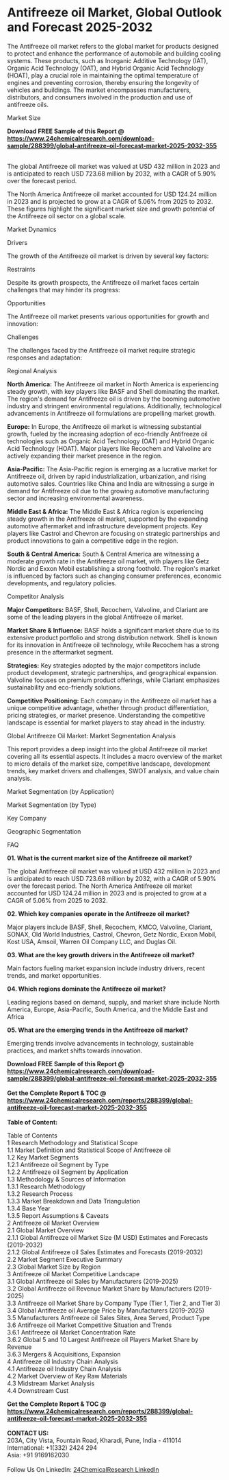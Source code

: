 <h1>Antifreeze oil Market, Global Outlook and Forecast 2025-2032</h1><p>The Antifreeze oil market refers to the global market for products designed to protect and enhance the performance of automobile and building cooling systems. These products, such as Inorganic Additive Technology (IAT), Organic Acid Technology (OAT), and Hybrid Organic Acid Technology (HOAT), play a crucial role in maintaining the optimal temperature of engines and preventing corrosion, thereby ensuring the longevity of vehicles and buildings. The market encompasses manufacturers, distributors, and consumers involved in the production and use of antifreeze oils.</p><p>
Market Size</p><p>
</p><div><b>Download FREE Sample of this Report @ 
            <a href="https://www.24chemicalresearch.com/download-sample/288399/global-antifreeze-oil-forecast-market-2025-2032-355">
            https://www.24chemicalresearch.com/download-sample/288399/global-antifreeze-oil-forecast-market-2025-2032-355</a></b></div><br><p>The global Antifreeze oil market was valued at USD 432 million in 2023 and is anticipated to reach USD 723.68 million by 2032, with a CAGR of 5.90% over the forecast period.</p><p>
</p><p>The North America Antifreeze oil market accounted for USD 124.24 million in 2023 and is projected to grow at a CAGR of 5.06% from 2025 to 2032. These figures highlight the significant market size and growth potential of the Antifreeze oil sector on a global scale.</p><p>
Market Dynamics</p><p>
Drivers</p><p>
</p><p>The growth of the Antifreeze oil market is driven by several key factors:</p><p>
</p><p>
</p><p></p><p>
Restraints</p><p>
</p><p>Despite its growth prospects, the Antifreeze oil market faces certain challenges that may hinder its progress:</p><p>
</p><p>
</p><p></p><p>
Opportunities</p><p>
</p><p>The Antifreeze oil market presents various opportunities for growth and innovation:</p><p>
</p><p>
</p><p></p><p>
Challenges</p><p>
</p><p>The challenges faced by the Antifreeze oil market require strategic responses and adaptation:</p><p>
</p><p>
Regional Analysis</p><p>
</p><p><strong>North America:</strong> The Antifreeze oil market in North America is experiencing steady growth, with key players like BASF and Shell dominating the market. The region's demand for Antifreeze oil is driven by the booming automotive industry and stringent environmental regulations. Additionally, technological advancements in Antifreeze oil formulations are propelling market growth.</p><p>
</p><p><strong>Europe:</strong> In Europe, the Antifreeze oil market is witnessing substantial growth, fueled by the increasing adoption of eco-friendly Antifreeze oil technologies such as Organic Acid Technology (OAT) and Hybrid Organic Acid Technology (HOAT). Major players like Recochem and Valvoline are actively expanding their market presence in the region.</p><p>
</p><p><strong>Asia-Pacific:</strong> The Asia-Pacific region is emerging as a lucrative market for Antifreeze oil, driven by rapid industrialization, urbanization, and rising automotive sales. Countries like China and India are witnessing a surge in demand for Antifreeze oil due to the growing automotive manufacturing sector and increasing environmental awareness.</p><p>
</p><p><strong>Middle East &amp; Africa:</strong> The Middle East &amp; Africa region is experiencing steady growth in the Antifreeze oil market, supported by the expanding automotive aftermarket and infrastructure development projects. Key players like Castrol and Chevron are focusing on strategic partnerships and product innovations to gain a competitive edge in the region.</p><p>
</p><p><strong>South &amp; Central America:</strong> South &amp; Central America are witnessing a moderate growth rate in the Antifreeze oil market, with players like Getz Nordic and Exxon Mobil establishing a strong foothold. The region's market is influenced by factors such as changing consumer preferences, economic developments, and regulatory policies.</p><p>
Competitor Analysis</p><p>
</p><p><strong>Major Competitors:</strong> BASF, Shell, Recochem, Valvoline, and Clariant are some of the leading players in the global Antifreeze oil market.</p><p>
</p><p><strong>Market Share &amp; Influence:</strong> BASF holds a significant market share due to its extensive product portfolio and strong distribution network. Shell is known for its innovation in Antifreeze oil technology, while Recochem has a strong presence in the aftermarket segment.</p><p>
</p><p><strong>Strategies:</strong> Key strategies adopted by the major competitors include product development, strategic partnerships, and geographical expansion. Valvoline focuses on premium product offerings, while Clariant emphasizes sustainability and eco-friendly solutions.</p><p>
</p><p><strong>Competitive Positioning:</strong> Each company in the Antifreeze oil market has a unique competitive advantage, whether through product differentiation, pricing strategies, or market presence. Understanding the competitive landscape is essential for market players to stay ahead in the industry.</p><p>
Global Antifreeze Oil Market: Market Segmentation Analysis</p><p>
</p><p>This report provides a deep insight into the global Antifreeze oil market covering all its essential aspects. It includes a macro overview of the market to micro details of the market size, competitive landscape, development trends, key market drivers and challenges, SWOT analysis, and value chain analysis.</p><p>
Market Segmentation (by Application)</p><p>
</p><p>
Market Segmentation (by Type)</p><p>
</p><p>
Key Company</p><p>
</p><p>
Geographic Segmentation</p><p>
</p><p>
FAQ</p><p>
<strong>01. What is the current market size of the Antifreeze oil market?</strong></p><p>

</p><p>The global Antifreeze oil market was valued at USD 432 million in 2023 and is anticipated to reach USD 723.68 million by 2032, with a CAGR of 5.90% over the forecast period. The North America Antifreeze oil market accounted for USD 124.24 million in 2023 and is projected to grow at a CAGR of 5.06% from 2025 to 2032.</p><p>
<strong>02. Which key companies operate in the Antifreeze oil market?</strong></p><p>

</p><p>Major players include BASF, Shell, Recochem, KMCO, Valvoline, Clariant, SONAX, Old World Industries, Castrol, Chevron, Getz Nordic, Exxon Mobil, Kost USA, Amsoil, Warren Oil Company LLC, and Duglas Oil.</p><p>
<strong>03. What are the key growth drivers in the Antifreeze oil market?</strong></p><p>

</p><p>Main factors fueling market expansion include industry drivers, recent trends, and market opportunities.</p><p>
<strong>04. Which regions dominate the Antifreeze oil market?</strong></p><p>

</p><p>Leading regions based on demand, supply, and market share include North America, Europe, Asia-Pacific, South America, and the Middle East and Africa</p><p>
<strong>05. What are the emerging trends in the Antifreeze oil market?</strong></p><p>
Emerging trends involve advancements in technology, sustainable practices, and market shifts towards innovation.
</p><div><b>Download FREE Sample of this Report @ 
            <a href="https://www.24chemicalresearch.com/download-sample/288399/global-antifreeze-oil-forecast-market-2025-2032-355">
            https://www.24chemicalresearch.com/download-sample/288399/global-antifreeze-oil-forecast-market-2025-2032-355</a></b></div><br><div><b>Get the Complete Report & TOC @ 
            <a href="https://www.24chemicalresearch.com/reports/288399/global-antifreeze-oil-forecast-market-2025-2032-355">
            https://www.24chemicalresearch.com/reports/288399/global-antifreeze-oil-forecast-market-2025-2032-355</a></b></div><br>
            <b>Table of Content:</b><p>Table of Contents<br />
1 Research Methodology and Statistical Scope<br />
1.1 Market Definition and Statistical Scope of Antifreeze oil<br />
1.2 Key Market Segments<br />
1.2.1 Antifreeze oil Segment by Type<br />
1.2.2 Antifreeze oil Segment by Application<br />
1.3 Methodology & Sources of Information<br />
1.3.1 Research Methodology<br />
1.3.2 Research Process<br />
1.3.3 Market Breakdown and Data Triangulation<br />
1.3.4 Base Year<br />
1.3.5 Report Assumptions & Caveats<br />
2 Antifreeze oil Market Overview<br />
2.1 Global Market Overview<br />
2.1.1 Global Antifreeze oil Market Size (M USD) Estimates and Forecasts (2019-2032)<br />
2.1.2 Global Antifreeze oil Sales Estimates and Forecasts (2019-2032)<br />
2.2 Market Segment Executive Summary<br />
2.3 Global Market Size by Region<br />
3 Antifreeze oil Market Competitive Landscape<br />
3.1 Global Antifreeze oil Sales by Manufacturers (2019-2025)<br />
3.2 Global Antifreeze oil Revenue Market Share by Manufacturers (2019-2025)<br />
3.3 Antifreeze oil Market Share by Company Type (Tier 1, Tier 2, and Tier 3)<br />
3.4 Global Antifreeze oil Average Price by Manufacturers (2019-2025)<br />
3.5 Manufacturers Antifreeze oil Sales Sites, Area Served, Product Type<br />
3.6 Antifreeze oil Market Competitive Situation and Trends<br />
3.6.1 Antifreeze oil Market Concentration Rate<br />
3.6.2 Global 5 and 10 Largest Antifreeze oil Players Market Share by Revenue<br />
3.6.3 Mergers & Acquisitions, Expansion<br />
4 Antifreeze oil Industry Chain Analysis<br />
4.1 Antifreeze oil Industry Chain Analysis<br />
4.2 Market Overview of Key Raw Materials<br />
4.3 Midstream Market Analysis<br />
4.4 Downstream Cust</p><div><b>Get the Complete Report & TOC @ 
            <a href="https://www.24chemicalresearch.com/reports/288399/global-antifreeze-oil-forecast-market-2025-2032-355">
            https://www.24chemicalresearch.com/reports/288399/global-antifreeze-oil-forecast-market-2025-2032-355</a></b></div><br><b>CONTACT US:</b><br>
            203A, City Vista, Fountain Road, Kharadi, Pune, India - 411014<br>
            International: +1(332) 2424 294<br>
            Asia: +91 9169162030 <br><br>
            Follow Us On LinkedIn: <a href="https://www.linkedin.com/company/24chemicalresearch/">24ChemicalResearch LinkedIn</a>